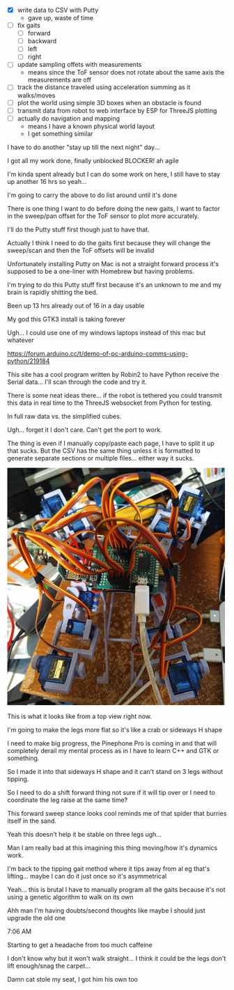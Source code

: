 - [x] write data to CSV with Putty
  - gave up, waste of time
- [ ] fix gaits
  - [ ] forward
  - [ ] backward
  - [ ] left
  - [ ] right
- [ ] update sampling offets with measurements
  - means since the ToF sensor does not rotate about the same axis the measurements are off
- [ ] track the distance traveled using acceleration summing as it walks/moves
- [ ] plot the world using simple 3D boxes when an obstacle is found
- [ ] transmit data from robot to web interface by ESP for ThreeJS plotting
- [ ] actually do navigation and mapping
  - means I have a known physical world layout
  - I get something similar

I have to do another "stay up till the next night" day...

I got all my work done, finally unblocked BLOCKER! ah agile

I'm kinda spent already but I can do some work on here, I still have to stay up another 16 hrs so yeah...

I'm going to carry the above to do list around until it's done

There is one thing I want to do before doing the new gaits, I want to factor in the sweep/pan offset for the ToF sensor to plot more accurately.

I'll do the Putty stuff first though just to have that.

Actually I think I need to do the gaits first because they will change the sweep/scan and then the ToF offsets will be invalid

Unfortunately installing Putty on Mac is not a straight forward process it's supposed to be a one-liner with Homebrew but having problems.

I'm trying to do this Putty stuff first because it's an unknown to me and my brain is rapidly shitting the bed.

Been up 13 hrs already out of 16 in a day usable

My god this GTK3 install is taking forever

Ugh... I could use one of my windows laptops instead of this mac but whatever

https://forum.arduino.cc/t/demo-of-pc-arduino-comms-using-python/219184

This site has a cool program written by Robin2 to have Python receive the Serial data... I'll scan through the code and try it.

There is some neat ideas there... if the robot is tethered you could transmit this data in real time to the ThreeJS websocket from Python for testing.

In full raw data vs. the simplified cubes.

Ugh... forget it I don't care. Can't get the port to work.

The thing is even if I manually copy/paste each page, I have to split it up that sucks.
But the CSV has the same thing unless it is formatted to generate separate sections or multiple files... either way it sucks.

<img src="../../media/02-27-2022--current-default-stance.png" width="500"/>

This is what it looks like from a top view right now.

I'm going to make the legs more flat so it's like a crab or sideways H shape

I need to make big progress, the Pinephone Pro is coming in and that will completely derail my mental process as in I have to learn C++ and GTK or something.

So I made it into that sideways H shape and it can't stand on 3 legs without tipping.

So I need to do a shift forward thing not sure if it will tip over or I need to coordinate the leg raise at the same time?

This forward sweep stance looks cool reminds me of that spider that burries itself in the sand.

Yeah this doesn't help it be stable on three legs ugh...

Man I am really bad at this imagining this thing moving/how it's dynamics work.

I'm back to the tipping gait method where it tips away from al eg that's lifting... maybe I can do it just once so it's asymmetrical

Yeah... this is brutal I have to manually program all the gaits because it's not using a genetic algorithm to walk on its own

Ahh man I'm having doubts/second thoughts like maybe I should just upgrade the old one

7:06 AM

Starting to get a headache from too much caffeine

I don't know why but it won't walk straight... I think it could be the legs don't lift enough/snag the carpet...

Damn cat stole my seat, I got him his own too

